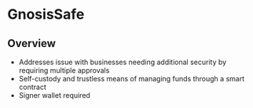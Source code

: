 # GnosisSafe
## Overview
- Addresses issue with businesses needing additional security by requiring multiple approvals 
- Self-custody and trustless means of managing funds through a smart contract
- Signer wallet required
